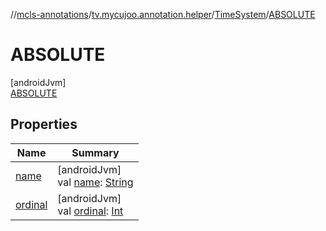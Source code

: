 //[mcls-annotations](../../../../index.md)/[tv.mycujoo.annotation.helper](../../index.md)/[TimeSystem](../index.md)/[ABSOLUTE](index.md)

# ABSOLUTE

[androidJvm]\
[ABSOLUTE](index.md)

## Properties

| Name | Summary |
|---|---|
| [name](index.md#-372974862%2FProperties%2F-416046473) | [androidJvm]<br>val [name](index.md#-372974862%2FProperties%2F-416046473): [String](https://kotlinlang.org/api/latest/jvm/stdlib/kotlin/-string/index.html) |
| [ordinal](index.md#-739389684%2FProperties%2F-416046473) | [androidJvm]<br>val [ordinal](index.md#-739389684%2FProperties%2F-416046473): [Int](https://kotlinlang.org/api/latest/jvm/stdlib/kotlin/-int/index.html) |

